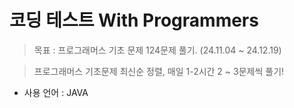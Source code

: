 # 코딩 테스트 With Programmers

> 목표 : 프로그래머스 기초 문제 124문제 풀기. (24.11.04 ~ 24.12.19)
> 

> 프로그래머스 기초문제 최신순 정렬,
매일 1-2시간 2 ~ 3문제씩 풀기!
> 

- 사용 언어 : JAVA
